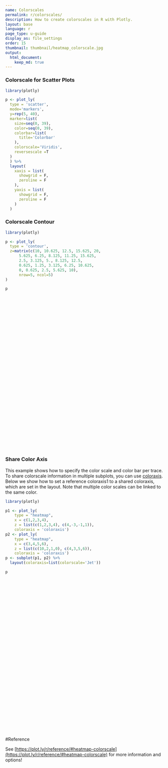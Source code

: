 ```yaml
---
name: Colorscales
permalink: r/colorscales/
description: How to create colorscales in R with Plotly.
layout: base
language: r
page_type: u-guide
display_as: file_settings
order: 15
thumbnail: thumbnail/heatmap_colorscale.jpg
output:
  html_document:
    keep_md: true
---
```



### Colorscale for Scatter Plots


```r
library(plotly)

p <- plot_ly(
  type = 'scatter',
  mode='markers',
  y=rep(5, 40),
  marker=list(
    size=seq(0, 39),
    color=seq(0, 39),
    colorbar=list(
      title='Colorbar'
    ),
    colorscale='Viridis',
    reversescale =T
  )
  ) %>%
  layout(
    xaxis = list(
      showgrid = F,
      zeroline = F
    ),
    yaxis = list(
      showgrid = F,
      zeroline = F
    )
  )
```

### Colorscale Contour


```r
library(plotly)

p <- plot_ly(
  type = 'contour',
  z=matrix(c(10, 10.625, 12.5, 15.625, 20,
      5.625, 6.25, 8.125, 11.25, 15.625,
      2.5, 3.125, 5., 8.125, 12.5,
      0.625, 1.25, 3.125, 6.25, 10.625,
      0, 0.625, 2.5, 5.625, 10),
      nrow=5, ncol=5)
)

p
```

<div id="htmlwidget-1b1fc73ed8cba9e6912e" style="width:672px;height:480px;" class="plotly html-widget"></div>
<script type="application/json" data-for="htmlwidget-1b1fc73ed8cba9e6912e">{"x":{"visdat":{"38435214279e":["function () ","plotlyVisDat"]},"cur_data":"38435214279e","attrs":{"38435214279e":{"z":[[10,5.625,2.5,0.625,0],[10.625,6.25,3.125,1.25,0.625],[12.5,8.125,5,3.125,2.5],[15.625,11.25,8.125,6.25,5.625],[20,15.625,12.5,10.625,10]],"alpha_stroke":1,"sizes":[10,100],"spans":[1,20],"type":"contour"}},"layout":{"margin":{"b":40,"l":60,"t":25,"r":10},"scene":{"zaxis":{"title":[]}},"xaxis":{"domain":[0,1],"automargin":true},"yaxis":{"domain":[0,1],"automargin":true},"hovermode":"closest","showlegend":false,"legend":{"yanchor":"top","y":0.5}},"source":"A","config":{"showSendToCloud":false},"data":[{"colorbar":{"title":"","ticklen":2,"len":0.5,"lenmode":"fraction","y":1,"yanchor":"top"},"colorscale":[["0","rgba(68,1,84,1)"],["0.0416666666666667","rgba(70,19,97,1)"],["0.0833333333333333","rgba(72,32,111,1)"],["0.125","rgba(71,45,122,1)"],["0.166666666666667","rgba(68,58,128,1)"],["0.208333333333333","rgba(64,70,135,1)"],["0.25","rgba(60,82,138,1)"],["0.291666666666667","rgba(56,93,140,1)"],["0.333333333333333","rgba(49,104,142,1)"],["0.375","rgba(46,114,142,1)"],["0.416666666666667","rgba(42,123,142,1)"],["0.458333333333333","rgba(38,133,141,1)"],["0.5","rgba(37,144,140,1)"],["0.541666666666667","rgba(33,154,138,1)"],["0.583333333333333","rgba(39,164,133,1)"],["0.625","rgba(47,174,127,1)"],["0.666666666666667","rgba(53,183,121,1)"],["0.708333333333333","rgba(79,191,110,1)"],["0.75","rgba(98,199,98,1)"],["0.791666666666667","rgba(119,207,85,1)"],["0.833333333333333","rgba(147,214,70,1)"],["0.875","rgba(172,220,52,1)"],["0.916666666666667","rgba(199,225,42,1)"],["0.958333333333333","rgba(226,228,40,1)"],["1","rgba(253,231,37,1)"]],"showscale":true,"z":[[10,5.625,2.5,0.625,0],[10.625,6.25,3.125,1.25,0.625],[12.5,8.125,5,3.125,2.5],[15.625,11.25,8.125,6.25,5.625],[20,15.625,12.5,10.625,10]],"type":"contour","line":{"color":"rgba(31,119,180,1)"},"xaxis":"x","yaxis":"y","frame":null}],"highlight":{"on":"plotly_click","persistent":false,"dynamic":false,"selectize":false,"opacityDim":0.2,"selected":{"opacity":1},"debounce":0},"shinyEvents":["plotly_hover","plotly_click","plotly_selected","plotly_relayout","plotly_brushed","plotly_brushing","plotly_clickannotation","plotly_doubleclick","plotly_deselect","plotly_afterplot","plotly_sunburstclick"],"base_url":"https://plot.ly"},"evals":[],"jsHooks":[]}</script>

### Share Color Axis

This example shows how to specify the color scale and color bar per trace. To share colorscale information in multiple subplots, you can use [coloraxis](https://plot.ly/r/reference/#scatter-marker-line-coloraxis).
Below we show how to set a reference coloraxis1 to a shared coloraxis, which are set in the layout. Note that multiple color scales can be linked to the same color.


```r
library(plotly)

p1 <- plot_ly(
    type = "heatmap",
    x = c(1,2,3,4),
    z = list(c(1,2,3,4), c(4,-3,-1,1)),
    coloraxis = 'coloraxis')
p2 <- plot_ly(
    type = "heatmap",
    x = c(3,4,5,6),
    z = list(c(10,2,1,0), c(4,3,5,6)),
    coloraxis = 'coloraxis')
p <- subplot(p1, p2) %>%
  layout(coloraxis=list(colorscale='Jet'))

p
```

<div id="htmlwidget-b25f29b4a1e9a7eebe83" style="width:672px;height:480px;" class="plotly html-widget"></div>
<script type="application/json" data-for="htmlwidget-b25f29b4a1e9a7eebe83">{"x":{"data":[{"x":[1,2,3,4],"z":[[1,2,3,4],[4,-3,-1,1]],"coloraxis":"coloraxis","type":"heatmap","xaxis":"x","yaxis":"y","frame":null},{"x":[3,4,5,6],"z":[[10,2,1,0],[4,3,5,6]],"coloraxis":"coloraxis","type":"heatmap","xaxis":"x2","yaxis":"y2","frame":null}],"layout":{"xaxis":{"domain":[0,0.48],"automargin":true,"anchor":"y"},"xaxis2":{"domain":[0.52,1],"automargin":true,"anchor":"y2"},"yaxis2":{"domain":[0,1],"automargin":true,"anchor":"x2"},"yaxis":{"domain":[0,1],"automargin":true,"anchor":"x"},"annotations":[],"shapes":[],"images":[],"margin":{"b":40,"l":60,"t":25,"r":10},"scene":{"zaxis":{"title":[]}},"hovermode":"closest","showlegend":true,"coloraxis":{"colorscale":"Jet"}},"attrs":{"3843fa7bf2c":{"x":[1,2,3,4],"z":[[1,2,3,4],[4,-3,-1,1]],"coloraxis":"coloraxis","alpha_stroke":1,"sizes":[10,100],"spans":[1,20],"type":"heatmap"},"38431dd53dc1":{"x":[3,4,5,6],"z":[[10,2,1,0],[4,3,5,6]],"coloraxis":"coloraxis","alpha_stroke":1,"sizes":[10,100],"spans":[1,20],"type":"heatmap"}},"source":"A","config":{"showSendToCloud":false},"highlight":{"on":"plotly_click","persistent":false,"dynamic":false,"selectize":false,"opacityDim":0.2,"selected":{"opacity":1},"debounce":0},"subplot":true,"shinyEvents":["plotly_hover","plotly_click","plotly_selected","plotly_relayout","plotly_brushed","plotly_brushing","plotly_clickannotation","plotly_doubleclick","plotly_deselect","plotly_afterplot","plotly_sunburstclick"],"base_url":"https://plot.ly"},"evals":[],"jsHooks":[]}</script>

#Reference

See [https://plot.ly/r/reference/#heatmap-colorscale](https://plot.ly/r/reference/#heatmap-colorscale) for more information and options!
